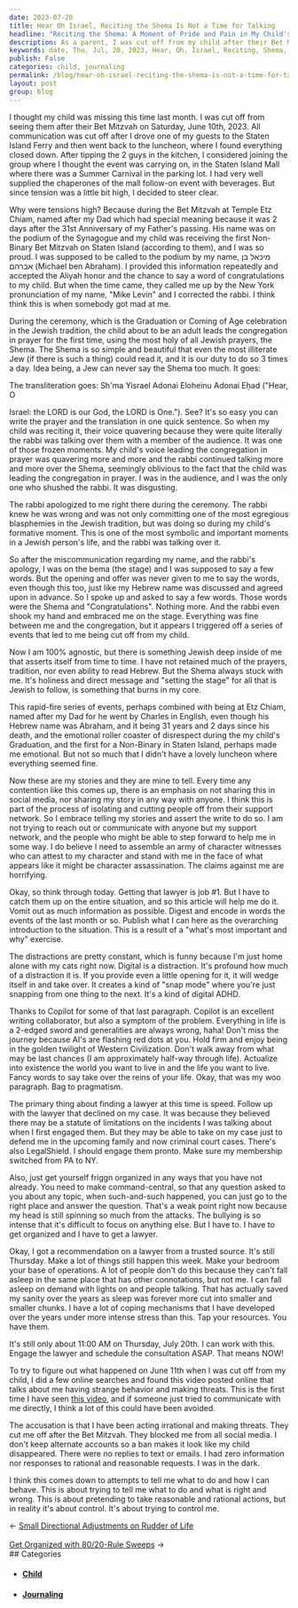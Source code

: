 ```yaml
---
date: 2023-07-20
title: Hear Oh Israel, Reciting the Shema Is Not a Time for Talking
headline: "Reciting the Shema: A Moment of Pride and Pain in My Child's Bet Mitzvah"
description: As a parent, I was cut off from my child after their Bet Mitzvah on June , 2023. I had no information or responses to my requests. After doing some online searches, I found a video accusing me of acting irrational and making threats. I am now trying to figure out what happened and to defend myself against the accusations.
keywords: date, Thu, Jul, 20, 2023, Hear, Oh, Israel, Reciting, Shema, Time, Talking, Child, Missing, Bet, Mitzvah, June, 11th, Communication, Cut, Off, Driving, Guest, Staten, Island, Ferry, Luncheon, Closed, Tipping, Guys, Kitchen, Group, Event, Mall, Summer, Carnival, Parking, Lot, Supplied, Chaperones, Follow-on, Beverages, T
publish: False
categories: child, journaling
permalink: /blog/hear-oh-israel-reciting-the-shema-is-not-a-time-for-talking/
layout: post
group: blog
---
```



I thought my child was missing this time last month. I was cut off from seeing
them after their Bet Mitzvah on Saturday, June 10th, 2023. All communication
was cut off after I drove one of my guests to the Staten Island Ferry and then
went back to the luncheon, where I found everything closed down. After tipping
the 2 guys in the kitchen, I considered joining the group where I thought the
event was carrying on, in the Staten Island Mall where there was a Summer
Carnival in the parking lot. I had very well supplied the chaperones of the
mall follow-on event with beverages. But since tension was a little bit high, I
decided to steer clear.

Why were tensions high? Because during the Bet Mitzvah at Temple Etz Chiam,
named after my Dad which had special meaning because it was 2 days after the
31st Anniversary of my Father's passing. His name was on the podium of the
Synagogue and my child was receiving the first Non-Binary Bet Mitzvah on Staten
Island (according to them), and I was so proud. I was supposed to be called to
the podium by my name, מיכאל בן אברהם (Michael ben Abraham). I provided this
information repeatedly and accepted the Aliyah honor and the chance to say a
word of congratulations to my child. But when the time came, they called me up
by the New York pronunciation of my name, "Mike Levin" and I corrected the
rabbi. I think think this is when somebody got mad at me.

During the ceremony, which is the Graduation or Coming of Age celebration in
the Jewish tradition, the child about to be an adult leads the congregation in
prayer for the first time, using the most holy of all Jewish prayers, the
Shema. The Shema is so simple and beautiful that even the most illiterate Jew
(if there is such a thing) could read it, and it is our duty to do so 3 times a
day. Idea being, a Jew can never say the Shema too much. It goes:

The transliteration goes: Sh'ma Yisrael Adonai Eloheinu Adonai Eḥad ("Hear, O

Israel: the LORD is our God, the LORD is One."). See? It's so easy you can
write the prayer and the translation in one quick sentence. So when my child
was reciting it, their voice quavering because they were quite literally the
rabbi was talking over them with a member of the audience. It was one of those
frozen moments. My child's voice leading the congregation in prayer was
quavering more and more and the rabbi continued talking more and more over the
Shema, seemingly oblivious to the fact that the child was leading the
congregation in prayer. I was in the audience, and I was the only one who
shushed the rabbi. It was disgusting.

The rabbi apologized to me right there during the ceremony. The rabbi knew he
was wrong and was not only committing one of the most egregious blasphemies in
the Jewish tradition, but was doing so during my child's formative moment. This
is one of the most symbolic and important moments in a Jewish person's life,
and the rabbi was talking over it.

So after the miscommunication regarding my name, and the rabbi's apology, I was
on the bema (the stage) and I was supposed to say a few words. But the opening
and offer was never given to me to say the words, even though this too, just
like my Hebrew name was discussed and agreed upon in advance. So I spoke up and
asked to say a few words. Those words were the Shema and "Congratulations".
Nothing more. And the rabbi even shook my hand and embraced me on the stage.
Everything was fine between me and the congregation, but it appears I triggered
off a series of events that led to me being cut off from my child.

Now I am 100% agnostic, but there is something Jewish deep inside of me that
asserts itself from time to time. I have not retained much of the prayers,
tradition, nor even ability to read Hebrew. But the Shema always stuck with me.
It's holiness and direct message and "setting the stage" for all that is Jewish
to follow, is something that burns in my core. 

This rapid-fire series of events, perhaps combined with being at Etz Chiam,
named after my Dad for he went by Charles in English, even though his Hebrew
name was Abraham, and it being 31 years and 2 days since his death, and the
emotional roller coaster of disrespect during the my child's Graduation, and
the first for a Non-Binary in Staten Island, perhaps made me emotional. But not
so much that I didn't have a lovely luncheon where everything seemed fine.

Now these are my stories and they are mine to tell. Every time any contention
like this comes up, there is an emphasis on not sharing this in social media,
nor sharing my story in any way with anyone. I think this is part of the
process of isolating and cutting people off from their support network. So I
embrace telling my stories and assert the write to do so. I am not trying to
reach out or communicate with anyone but my support network, and the people who
might be able to step forward to help me in some way. I do believe I need to
assemble an army of character witnesses who can attest to my character and
stand with me in the face of what appears like it might be character
assassination. The claims against me are horrifying.

Okay, so think through today. Getting that lawyer is job #1. But I have to
catch them up on the entire situation, and so this article will help me do it.
Vomit out as much information as possible. Digest and encode in words the
events of the last month or so. Publish what I can here as the overarching
introduction to the situation. This is a result of a "what's most important and
why" exercise. 

The distractions are pretty constant, which is funny because I'm just home
alone with my cats right now. Digital is a distraction. It's profound how much
of a distraction it is. If you provide even a little opening for it, it will
wedge itself in and take over. It creates a kind of "snap mode" where you're
just snapping from one thing to the next. It's a kind of digital ADHD.

Thanks to Copilot for some of that last paragraph. Copilot is an excellent
writing collaborator, but also a symptom of the problem. Everything in life is
a 2-edged sword and generalities are always wrong, haha! Don't miss the journey
because AI's are flashing red dots at you. Hold firm and enjoy being in the
golden twilight of Western Civilization. Don't walk away from what may be last
chances (I am approximately half-way through life). Actualize into existence
the world you want to live in and the life you want to live. Fancy words to say
take over the reins of your life. Okay, that was my woo paragraph. Bag to
pragmatism.

The primary thing about finding a lawyer at this time is speed. Follow up with
the lawyer that declined on my case. It was because they believed there may be
a statute of limitations on the incidents I was talking about when I first
engaged them. But they may be able to take on my case just to defend me in the
upcoming family and now criminal court cases. There's also LegalShield. I
should engage them pronto. Make sure my membership switched from PA to NY.

Also, just get yourself friggn organized in any ways that you have not already.
You need to make command-central, so that any question asked to you about any
topic, when such-and-such happened, you can just go to the right place and
answer the question. That's a weak point right now because my head is still
spinning so much from the attacks. The bullying is so intense that it's
difficult to focus on anything else. But I have to. I have to get organized and
I have to get a lawyer.

Okay, I got a recommendation on a lawyer from a trusted source. It's still
Thursday. Make a lot of things still happen this week. Make your bedroom your
base of operations. A lot of people don't do this because they can't fall
asleep in the same place that has other connotations, but not me. I can fall
asleep on demand with lights on and people talking. That has actually saved my
sanity over the years as sleep was forever more cut into smaller and smaller
chunks. I have a lot of coping mechanisms that I have developed over the years
under more intense stress than this. Tap your resources. You have them.

It's still only about 11:00 AM on Thursday, July 20th. I can work with this.
Engage the lawyer and schedule the consultation ASAP. That means NOW!

To try to figure out what happened on June 11th when I was cut off from my
child, I did a few online searches and found this video posted online that
talks about me having strange behavior and making threats. This is the first
time I have seen [this
video](https://www.tiktok.com/@that_gay_otaku/video/7248317769601649962), and
if someone just tried to communicate with me directly, I think a lot of this
could have been avoided.

The accusation is that I have been acting irrational and making threats. They
cut me off after the Bet Mitzvah. They blocked me from all social media. I
don't keep alternate accounts so a ban makes it look like my child disappeared.
There were no replies to text or emails. I had zero information nor responses
to rational and reasonable requests. I was in the dark.

I think this comes down to attempts to tell me what to do and how I can behave.
This is about trying to tell me what to do and what is right and wrong. This is
about pretending to take reasonable and rational actions, but in reality it's
about control. It's about trying to control me.


















<div class="arrow-links"><div class="post-nav-prev"><span class="arrow">&larr;&nbsp;</span><a href="/blog/small-directional-adjustments-on-rudder-of-life/">Small Directional Adjustments on Rudder of Life</a></div> &nbsp; <div class="post-nav-next"><a href="/blog/get-organized-with-80-20-rule-sweeps/">Get Organized with 80/20-Rule Sweeps</a><span class="arrow">&nbsp;&rarr;</span></div></div>
## Categories

<ul>
<li><h4><a href='/child/'>Child</a></h4></li>
<li><h4><a href='/journaling/'>Journaling</a></h4></li></ul>